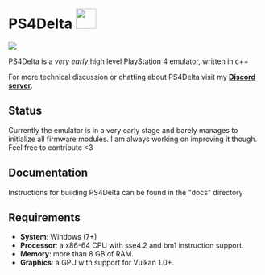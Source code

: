 # PS4Delta <img src="https://i.imgur.com/zOaZAH2.png" width="40" height="40" />

![](https://i.imgur.com/e2bx8BY.png)

PS4Delta is a *very early* high level PlayStation 4 emulator, written in c++

For more technical discussion or chatting about PS4Delta visit my [**Discord server**](https://discord.gg/WqWjujt).

## Status
Currently the emulator is in a very early stage and barely manages to initialize all firmware modules. I am always working on improving it though. Feel free to contribute <3

## Documentation
Instructions for building PS4Delta can be found in the "docs" directory

## Requirements
* __System__: Windows (7+) 
* __Processor__: a x86-64 CPU with sse4.2 and bm1 instruction support.
* __Memory__: more than 8 GB of RAM.
* __Graphics__: a GPU with support for Vulkan 1.0+.